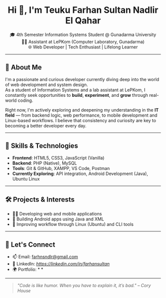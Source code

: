 <h1 align="center">Hi 👋, I'm Teuku Farhan Sultan Nadlir El Qahar</h1>
<p align="center">
  🎓 4th Semester Information Systems Student @ Gunadarma University  
  <br>
  🧑‍💻 Assistant at LePKom (Computer Laboratory, Gunadarma)  
  <br>
  🌐 Web Developer | Tech Enthusiast | Lifelong Learner  
</p>

---

## 🚀 About Me

I'm a passionate and curious developer currently diving deep into the world of web development and system design.  
As a student of Information Systems and a lab assistant at LePKom, I constantly seek opportunities to **build**, **experiment**, and **grow** through real-world coding.

Right now, I'm actively exploring and deepening my understanding in the **IT field** — from backend logic, web performance, to mobile development and Linux-based workflows. I believe that consistency and curiosity are key to becoming a better developer every day.

---

## 🧠 Skills & Technologies

- **Frontend**: HTML5, CSS3, JavaScript (Vanilla)
- **Backend**: PHP (Native), MySQL
- **Tools**: Git & GitHub, XAMPP, VS Code, Postman
- **Currently Exploring**: API integration, Android Development (Java), Ubuntu Linux

---

## 🛠️ Projects & Interests

- 👨‍💻 Developing web and mobile applications
- 📱 Building Android apps using Java and XML
- 🐧 Improving workflow through Linux (Ubuntu) and CLI tools

---

## 🤝 Let's Connect

- 📫 Email: [farhnsndlr@gmail.com](mailto:farhnsndlr@gmail.com)
- 💼 LinkedIn: *https://linkedin.com/in/farhansultan*
- 🌍 Portfolio: * *

---

> *"Code is like humor. When you have to explain it, it’s bad." – Cory House*

